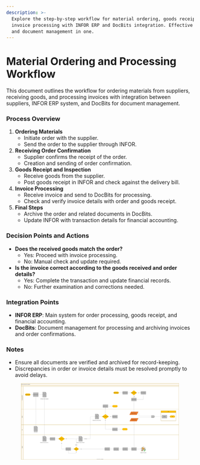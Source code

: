 ```yaml
---
description: >-
  Explore the step-by-step workflow for material ordering, goods receipt, and
  invoice processing with INFOR ERP and DocBits integration. Effective supplier
  and document management in one.
---
```


# Material Ordering and Processing Workflow

This document outlines the workflow for ordering materials from suppliers, receiving goods, and processing invoices with integration between suppliers, INFOR ERP system, and DocBits for document management.

### Process Overview

1. **Ordering Materials**
   * Initiate order with the supplier.
   * Send the order to the supplier through INFOR.
2. **Receiving Order Confirmation**
   * Supplier confirms the receipt of the order.
   * Creation and sending of order confirmation.
3. **Goods Receipt and Inspection**
   * Receive goods from the supplier.
   * Post goods receipt in INFOR and check against the delivery bill.
4. **Invoice Processing**
   * Receive invoice and send to DocBits for processing.
   * Check and verify invoice details with order and goods receipt.
5. **Final Steps**
   * Archive the order and related documents in DocBits.
   * Update INFOR with transaction details for financial accounting.

### Decision Points and Actions

* **Does the received goods match the order?**
  * Yes: Proceed with invoice processing.
  * No: Manual check and update required.
* **Is the invoice correct according to the goods received and order details?**
  * Yes: Complete the transaction and update financial records.
  * No: Further examination and corrections needed.

### Integration Points

* **INFOR ERP**: Main system for order processing, goods receipt, and financial accounting.
* **DocBits**: Document management for processing and archiving invoices and order confirmations.

### Notes

* Ensure all documents are verified and archived for record-keeping.
* Discrepancies in order or invoice details must be resolved promptly to avoid delays.

<figure><img src="../../.gitbook/assets/embed.svg" alt=""><figcaption></figcaption></figure>



